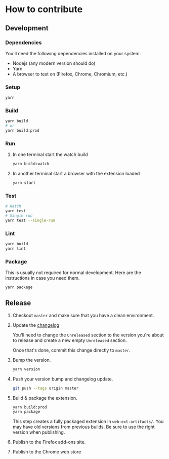 # How to contribute

## Development

### Dependencies

You'll need the following dependencies installed on your system:

- Nodejs (any modern version should do)
- Yarn
- A browser to test on (Firefox, Chrome, Chromium, etc.)

### Setup

```sh
yarn
```

### Build

```sh
yarn build
# or
yarn build:prod
```

### Run

1. In one terminal start the watch build

    ```sh
    yarn build:watch
    ```

1. In another terminal start a browser with the extension loaded

    ```sh
    yarn start
    ```

### Test

```sh
# Watch
yarn test
# Single run
yarn test --single-run
```

### Lint

```sh
yarn build
yarn lint
```

### Package

This is usually not required for normal development. Here are the instructions
in case you need them.

```sh
yarn package
```

## Release

1.  Checkout `master` and make sure that you have a clean environment.
1.  Update the [changelog](CHANGELOG.md)

    You'll need to change the `Unreleased` section to the version you're about
    to release and create a new empty `Unreleased` section.

    Once that's done, commit this change directly to `master`.

1.  Bump the version.

    ```sh
    yarn version
    ```

1.  Push your version bump and changelog update.

    ```sh
    git push --tags origin master
    ```

1.  Build & package the extension.

    ```sh
    yarn build:prod
    yarn package
    ```

    This step creates a fully packaged extension in `web-ext-artifacts/`. You
    may have old versions from previous builds. Be sure to use the right version
    when publishing.

1.  Publish to the Firefox add-ons site.
1.  Publish to the Chrome web store
